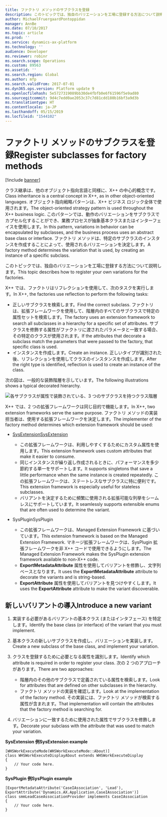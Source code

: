 ```yaml
---
title: ファクトリ メソッドのサブクラスを登録
description: このトピックでは、独自のバリエーションを工場に登録する方法について説明します。
author: MichaelFruergaardPontoppidan
manager: AnnBe
ms.date: 07/10/2017
ms.topic: article
ms.prod: ''
ms.service: dynamics-ax-platform
ms.technology: ''
audience: Developer
ms.reviewer: robinr
ms.search.scope: Operations
ms.custom: 89563
ms.assetid: ''
ms.search.region: Global
ms.author: mfp
ms.search.validFrom: 2017-07-01
ms.dyn365.ops.version: Platform update 9
ms.openlocfilehash: 5e5727319089bb30de4fbfb0e6f61596f5e9ad80
ms.sourcegitcommit: 9d4c7edd0ae2053c37c7d81cdd180b16bf3a9d3b
ms.translationtype: HT
ms.contentlocale: ja-JP
ms.lasthandoff: 05/15/2019
ms.locfileid: "1544102"
---
```

# <a name="register-subclasses-for-factory-methods"></a><span data-ttu-id="af519-103">ファクトリ メソッドのサブクラスを登録</span><span class="sxs-lookup"><span data-stu-id="af519-103">Register subclasses for factory methods</span></span>

[!include [banner](../includes/banner.md)]

<span data-ttu-id="af519-104">クラス継承は、他のオブジェクト指向言語と同様に、X++ の中心的概念です。</span><span class="sxs-lookup"><span data-stu-id="af519-104">Class inheritance is a central concept in X++, as in other object-oriented languages.</span></span> <span data-ttu-id="af519-105">オブジェクト指向戦略パターンは、X++ ビジネス ロジック全体で使用されます。</span><span class="sxs-lookup"><span data-stu-id="af519-105">The object-oriented strategy pattern is used throughout the X++ business logic.</span></span> <span data-ttu-id="af519-106">このパターンでは、動作のバリエーションをサブクラスでカプセル化することができ、業務プロセスが抽象基本クラスまたはインターフェイスを使用します。</span><span class="sxs-lookup"><span data-stu-id="af519-106">In this pattern, variations in behavior can be encapsulated by subclasses, and the business process uses an abstract base class or interface.</span></span> <span data-ttu-id="af519-107">ファクトリ メソッドは、特定のサブクラスのインスタンスを作成することによって、使用されるバリエーションを決定します。</span><span class="sxs-lookup"><span data-stu-id="af519-107">A factory method determines the variation that is used, by creating an instance of a specific subclass.</span></span>

<span data-ttu-id="af519-108">このトピックでは、独自のバリエーションを工場に登録する方法について説明します。</span><span class="sxs-lookup"><span data-stu-id="af519-108">This topic describes how to register your own variations for the factories.</span></span>

<span data-ttu-id="af519-109">X++ では、ファクトリはリフレクションを使用して、次のタスクを実行します。</span><span class="sxs-lookup"><span data-stu-id="af519-109">In X++, the factories use reflection to perform the following tasks:</span></span>

+ <span data-ttu-id="af519-110">正しいサブクラスを検索します。</span><span class="sxs-lookup"><span data-stu-id="af519-110">Find the correct subclass.</span></span> <span data-ttu-id="af519-111">ファクトリは、拡張フレームワークを使用して、階層内のすべてのサブクラスで特定の属性セットを検索します。</span><span class="sxs-lookup"><span data-stu-id="af519-111">The factory uses an extension framework to search all subclasses in a hierarchy for a specific set of attributes.</span></span> <span data-ttu-id="af519-112">サブクラスを修飾する属性がファクトリに渡されたパラメータと一致する場合、その特定のクラスが使用されます。</span><span class="sxs-lookup"><span data-stu-id="af519-112">If the attributes that decorate a subclass match the parameters that were passed to the factory, that specific class is used.</span></span>
+ <span data-ttu-id="af519-113">インスタンスを作成します。</span><span class="sxs-lookup"><span data-stu-id="af519-113">Create an instance.</span></span> <span data-ttu-id="af519-114">正しいタイプが識別された後、リフレクションを使用してクラスのインスタンスを作成します。</span><span class="sxs-lookup"><span data-stu-id="af519-114">After the right type is identified, reflection is used to create an instance of the class.</span></span>

<span data-ttu-id="af519-115">次の図は、一般的な装飾階層を示しています。</span><span class="sxs-lookup"><span data-stu-id="af519-115">The following illustrations shows a typical decorated hierarchy.</span></span>

![各サブクラスが属性で装飾されている、3 つのサブクラスを持つクラス階層](media/hierarchy.png)

<span data-ttu-id="af519-117">X++ では、2 つの拡張フレームワークは同じ目的で機能します。</span><span class="sxs-lookup"><span data-stu-id="af519-117">In X++, two extension frameworks serve the same purpose.</span></span> <span data-ttu-id="af519-118">ファクトリ メソッドの実装担当者は、使用する拡張フレームワークを決定します。</span><span class="sxs-lookup"><span data-stu-id="af519-118">The implementer of the factory method determines which extension framework should be used:</span></span>

+ [<span data-ttu-id="af519-119">SysExtension</span><span class="sxs-lookup"><span data-stu-id="af519-119">SysExtension</span></span>](https://blogs.msdn.microsoft.com/mfp/2013/06/12/sysextension-framework-to-the-rescue/)

  - <span data-ttu-id="af519-120">この拡張フレームワークは、利用しやすくするためにカスタム属性を使用します。</span><span class="sxs-lookup"><span data-stu-id="af519-120">This extension framework uses custom attributes that make it easier to consume.</span></span>
  - <span data-ttu-id="af519-121">同じインスタンスが繰り返し作成されるときに、パフォーマンスを多少節約する単一をサポートします。</span><span class="sxs-lookup"><span data-stu-id="af519-121">It supports singletons that save a little performance when the same instance is created repeatedly.</span></span> <span data-ttu-id="af519-122">この拡張フレームワークは、ステートレスなサブクラスに特に便利です。</span><span class="sxs-lookup"><span data-stu-id="af519-122">This extension framework is especially useful for stateless subclasses.</span></span>
  - <span data-ttu-id="af519-123">バリアントを決定するために頻繁に使用される拡張可能な列挙をシームレスにサポートしています。</span><span class="sxs-lookup"><span data-stu-id="af519-123">It seamlessly supports extensible enums that are often used to determine the variant.</span></span>

+ <span data-ttu-id="af519-124">SysPlugin</span><span class="sxs-lookup"><span data-stu-id="af519-124">SysPlugin</span></span>

  - <span data-ttu-id="af519-125">この拡張フレームワークは、Managed Extension Framework に基づいています。</span><span class="sxs-lookup"><span data-stu-id="af519-125">This extension framework is based on the Managed Extension Framework.</span></span> <span data-ttu-id="af519-126">マネージ拡張フレームワークは、SysPlugin 拡張フレームワークを非 X++ コードで使用できるようにします。</span><span class="sxs-lookup"><span data-stu-id="af519-126">The Managed Extension Framework makes the SysPlugin extension framework available to non-X++ code.</span></span>
  - <span data-ttu-id="af519-127">**ExportMetadataAttribute** 属性を使用してバリアントを修飾し、文字列ベースとなります。</span><span class="sxs-lookup"><span data-stu-id="af519-127">It uses the **ExportMetadataAttribute** attribute to decorate the variants and is string-based.</span></span>
  - <span data-ttu-id="af519-128">**ExportAttribute** 属性を使用してバリアントを見つけやすくします。</span><span class="sxs-lookup"><span data-stu-id="af519-128">It uses the **ExportAttribute** attribute to make the variant discoverable.</span></span>

## <a name="introduce-a-new-variant"></a><span data-ttu-id="af519-129">新しいバリアントの導入</span><span class="sxs-lookup"><span data-stu-id="af519-129">Introduce a new variant</span></span>

1. <span data-ttu-id="af519-130">実装する必要があるバリアントの基本クラス (またはインタフェース) を特定します。</span><span class="sxs-lookup"><span data-stu-id="af519-130">Identify the base class (or interface) of the variant that you must implement.</span></span>
2. <span data-ttu-id="af519-131">基本クラスの新しいサブクラスを作成し、バリエーションを実装します。</span><span class="sxs-lookup"><span data-stu-id="af519-131">Create a new subclass of the base class, and implement your variation.</span></span>
3. <span data-ttu-id="af519-132">クラスを登録するために必要となる属性を識別します。</span><span class="sxs-lookup"><span data-stu-id="af519-132">Identify which attribute is required in order to register your class.</span></span> <span data-ttu-id="af519-133">次の 2 つのアプローチがあります。</span><span class="sxs-lookup"><span data-stu-id="af519-133">There are two approaches:</span></span>

    + <span data-ttu-id="af519-134">階層内のその他のサブクラスで定義されている属性を検索します。</span><span class="sxs-lookup"><span data-stu-id="af519-134">Look for attributes that are defined on other subclasses in the hierarchy.</span></span>
    + <span data-ttu-id="af519-135">ファクトリ メソッドの実装を確認します。</span><span class="sxs-lookup"><span data-stu-id="af519-135">Look at the implementation of the factory method.</span></span> <span data-ttu-id="af519-136">その実装には、ファクトリ メソッドが検索する属性が含まれます。</span><span class="sxs-lookup"><span data-stu-id="af519-136">That implementation will contain the attributes that the factory method is searching for.</span></span>

4. <span data-ttu-id="af519-137">バリエーションに一致するために使用された属性でサブクラスを修飾します。</span><span class="sxs-lookup"><span data-stu-id="af519-137">Decorate your subclass with the attribute that was used to match your variation.</span></span>

<span data-ttu-id="af519-138">**SysExtension 例**</span><span class="sxs-lookup"><span data-stu-id="af519-138">**SysExtension example**</span></span>

    [WHSWorkExecuteMode(WHSWorkExecuteMode::About)]
    class WHSWorkExecuteDisplayAbout extends WHSWorkExecuteDisplay
    {
        // Your code here.
    }

<span data-ttu-id="af519-139">**SysPlugin 例**</span><span class="sxs-lookup"><span data-stu-id="af519-139">**SysPlugin example**</span></span>

    [ExportMetadataAttribute('CaseIAssociation', 'Lead'),
    ExportAttribute('Dynamics.AX.Application.CaseIAssociation')]
    class smmLeadCaseAssociationProvider implements CaseIAssociation
    {
        // Your code here.
    }
